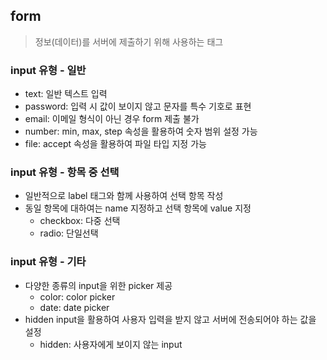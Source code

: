 ## form

> 정보(데이터)를 서버에 제출하기 위해 사용하는 태그

### input 유형 - 일반

- text: 일반 텍스트 입력
- password: 입력 시 값이 보이지 않고 문자를 특수 기호로 표현
- email: 이메일 형식이 아닌 경우 form 제출 불가
- number: min, max, step 속성을 활용하여 숫자 범위 설정 가능
- file: accept 속성을 활용하여 파일 타입 지정 가능

### input 유형 - 항목 중 선택

- 일반적으로 label 태그와 함께 사용하여 선택 항목 작성
- 동일 항목에 대하여는 name 지정하고 선택 항목에 value 지정
  - checkbox: 다중 선택
  - radio: 단일선택

### input 유형 - 기타

- 다양한 종류의 input을 위한 picker 제공
  - color: color picker
  - date: date picker
- hidden input을 활용하여 사용자 입력을 받지 않고 서버에 전송되어야 하는 값을 설정
  - hidden: 사용자에게 보이지 않는 input
